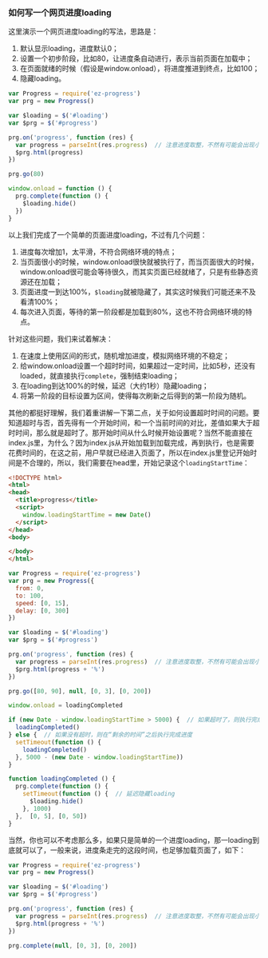 ### 如何写一个网页进度loading  

这里演示一个网页进度loading的写法，思路是：  

1. 默认显示loading，进度默认0；
2. 设置一个初步阶段，比如80，让进度条自动进行，表示当前页面在加载中；
3. 在页面就绪的时候（假设是window.onload），将进度推进到终点，比如100；
4. 隐藏loading。

```javascript
var Progress = require('ez-progress')
var prg = new Progress()

var $loading = $('#loading')
var $prg = $('#progress')

prg.on('progress', function (res) {
  var progress = parseInt(res.progress)  // 注意进度取整，不然有可能会出现小数
  $prg.html(progress)
})

prg.go(80)

window.onload = function () {
  prg.complete(function () {
    $loading.hide()
  })
}
```

以上我们完成了一个简单的页面进度loading，不过有几个问题：  

1. 进度每次增加1，太平滑，不符合网络环境的特点；
2. 当页面很小的时候，window.onload很快就被执行了，而当页面很大的时候，window.onload很可能会等待很久，而其实页面已经就绪了，只是有些静态资源还在加载；
3. 页面进度一到达100%，`$loading`就被隐藏了，其实这时候我们可能还来不及看清100%；
4. 每次进入页面，等待的第一阶段都是加载到80%，这也不符合网络环境的特点。  

针对这些问题，我们来试着解决：  

1. 在速度上使用区间的形式，随机增加进度，模拟网络环境的不稳定；
2. 给window.onload设置一个超时时间，如果超过一定时间，比如5秒，还没有loaded，就直接执行`complete`，强制结束loading；
3. 在loading到达100%的时候，延迟（大约1秒）隐藏loading；
4. 将第一阶段的目标设置为区间，使得每次刷新之后得到的第一阶段为随机。  

其他的都挺好理解，我们着重讲解一下第二点，关于如何设置超时时间的问题。要知道超时与否，首先得有一个开始时间，和一个当前时间的对比，差值如果大于超时时间，那么就是超时了。那开始时间从什么时候开始设置呢？当然不能直接在index.js里，为什么？因为index.js从开始加载到加载完成，再到执行，也是需要花费时间的，在这之前，用户早就已经进入页面了，所以在index.js里登记开始时间是不合理的，所以，我们需要在head里，开始记录这个`loadingStartTime`：  

```html
<!DOCTYPE html>
<html>
<head>
  <title>progress</title>
  <script>
    window.loadingStartTime = new Date()
  </script>
</head>
<body>

</body>
</html>
```

```javascript
var Progress = require('ez-progress')
var prg = new Progress({
  from: 0,
  to: 100,
  speed: [0, 15],
  delay: [0, 300]
})

var $loading = $('#loading')
var $prg = $('#progress')

prg.on('progress', function (res) {
  var progress = parseInt(res.progress)  // 注意进度取整，不然有可能会出现小数
  $prg.html(progress + '%')
})

prg.go([80, 90], null, [0, 3], [0, 200])

window.onload = loadingCompleted

if (new Date - window.loadingStartTime > 5000) {  // 如果超时了，则执行完成进度
  loadingCompleted()
} else {  // 如果没有超时，则在“剩余的时间”之后执行完成进度
  setTimeout(function () {
    loadingCompleted()
  }, 5000 - (new Date - window.loadingStartTime))
}

function loadingCompleted () {
  prg.complete(function () {
    setTimeout(function () {  // 延迟隐藏loading
      $loading.hide()
    }, 1000)
  },  [0, 5], [0, 50])
}

```

当然，你也可以不考虑那么多，如果只是简单的一个进度loading，那一loading到底就可以了，一般来说，进度条走完的这段时间，也足够加载页面了，如下：  

```javascript
var Progress = require('ez-progress')
var prg = new Progress()

var $loading = $('#loading')
var $prg = $('#progress')

prg.on('progress', function (res) {
  var progress = parseInt(res.progress)  // 注意进度取整，不然有可能会出现小数
  $prg.html(progress + '%')
})

prg.complete(null, [0, 3], [0, 200])

```

